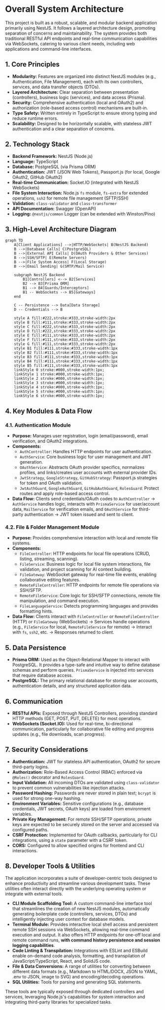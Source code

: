 # Overall System Architecture

This project is built as a robust, scalable, and modular backend application primarily using NestJS. It follows a layered architecture design, promoting separation of concerns and maintainability. The system provides both traditional RESTful API endpoints and real-time communication capabilities via WebSockets, catering to various client needs, including web applications and command-line interfaces.

## 1. Core Principles

- **Modularity:** Features are organized into distinct NestJS modules (e.g., Authentication, File Management), each with its own controllers, services, and data transfer objects (DTOs).
- **Layered Architecture:** Clear separation between presentation (controllers), business logic (services), and data access (Prisma).
- **Security:** Comprehensive authentication (local and OAuth2) and authorization (role-based access control) mechanisms are built-in.
- **Type Safety:** Written entirely in TypeScript to ensure strong typing and reduce runtime errors.
- **Scalability:** Designed to be horizontally scalable, with stateless JWT authentication and a clear separation of concerns.

## 2. Technology Stack

- **Backend Framework:** NestJS (Node.js)
- **Language:** TypeScript
- **Database:** PostgreSQL (via Prisma ORM)
- **Authentication:** JWT (JSON Web Tokens), Passport.js (for local, Google OAuth2, GitHub OAuth2)
- **Real-time Communication:** Socket.IO (integrated with NestJS WebSockets)
- **File System Interaction:** Node.js `fs` module, `fs-extra` for extended operations, `ssh2` for remote file management (SFTP/SSH)
- **Validation:** `class-validator` and `class-transformer`
- **API Documentation:** Swagger (OpenAPI)
- **Logging:** `@nestjs/common` Logger (can be extended with Winston/Pino)

## 3. High-Level Architecture Diagram

```mermaid
graph TD
    A[Client Applications] -->|HTTP/WebSockets| B(NestJS Backend)
    B -->|Database Calls| C(PostgreSQL)
    B -->|External API Calls| D(OAuth Providers & Other Services)
    B -->|SSH/SFTP| E(Remote Servers)
    B -->|File System Access| F(Local Storage)
    B -->|Email Sending| G(SMTP/Mail Service)

    subgraph NestJS Backend
        B1[Controllers] <--> B2[Services]
        B2 --> B3[Prisma ORM]
        B1 --> B4[Guards/Interceptors]
        B1 -- WebSockets --> B5[Gateways]
    end

    C -- Persistence --> Data[Data Storage]
    D -- Credentials --> B

    style A fill:#222,stroke:#333,stroke-width:2px
    style B fill:#111,stroke:#333,stroke-width:2px
    style C fill:#222,stroke:#333,stroke-width:2px
    style D fill:#222,stroke:#333,stroke-width:2px
    style E fill:#111,stroke:#333,stroke-width:2px
    style F fill:#111,stroke:#333,stroke-width:2px
    style G fill:#111,stroke:#333,stroke-width:2px
    style B1 fill:#111,stroke:#333,stroke-width:1px
    style B2 fill:#111,stroke:#333,stroke-width:1px
    style B3 fill:#111,stroke:#333,stroke-width:1px
    style B4 fill:#111,stroke:#333,stroke-width:1px
    style B5 fill:#111,stroke:#333,stroke-width:1px
    linkStyle 0 stroke:#000,stroke-width:1px;
    linkStyle 1 stroke:#000,stroke-width:1px;
    linkStyle 2 stroke:#000,stroke-width:1px;
    linkStyle 3 stroke:#000,stroke-width:1px;
    linkStyle 4 stroke:#000,stroke-width:1px;
    linkStyle 5 stroke:#000,stroke-width:1px;
    linkStyle 6 stroke:#000,stroke-width:1px;
```

## 4. Key Modules & Data Flow

### 4.1. Authentication Module

- **Purpose:** Manages user registration, login (email/password), email verification, and OAuth2 integrations.
- **Components:**
  - `AuthController`: Handles HTTP endpoints for user authentication.
  - `AuthService`: Core business logic for user management and JWT generation.
  - `OAuthService`: Abstracts OAuth provider specifics, normalizes profiles, and links/creates user accounts with external provider IDs.
  - `JwtStrategy`, `GoogleStrategy`, `GitHubStrategy`: Passport.js strategies for token and OAuth validation.
  - `JwtAuthGuard`, `GoogleAuthGuard`, `GitHubAuthGuard`, `RolesGuard`: Protect routes and apply role-based access control.
- **Data Flow:** Clients send credentials/OAuth codes to `AuthController` -> `AuthService` handles logic, interacts with `PrismaService` for user/account data, `MailService` for verification emails, and `OAuthService` for third-party authentication -> JWT token issued and sent to client.

### 4.2. File & Folder Management Module

- **Purpose:** Provides comprehensive interaction with local and remote file systems.
- **Components:**
  - `FileController`: HTTP endpoints for local file operations (CRUD, listing, streaming, scanning).
  - `FileService`: Business logic for local file system interactions, file validation, and project scanning for AI context building.
  - `FileGateway`: WebSocket gateway for real-time file events, enabling collaborative editing features.
  - `RemoteFileController`: HTTP endpoints for remote file operations via SSH/SFTP.
  - `RemoteFileService`: Core logic for SSH/SFTP connections, remote file manipulation, and command execution.
  - `FileLanguageService`: Detects programming languages and provides formatting hints.
- **Data Flow:** Clients interact with `FileController` or `RemoteFileController` (HTTP) or `FileGateway` (WebSockets) -> Services handle operations (e.g., `FileService` for local, `RemoteFileService` for remote) -> Interact with `fs`, `ssh2`, etc. -> Responses returned to client.

## 5. Data Persistence

- **Prisma ORM:** Used as the Object-Relational Mapper to interact with PostgreSQL. It provides a type-safe and intuitive way to define database schemas and perform queries. `PrismaService` is injected into services that require database access.
- **PostgreSQL:** The primary relational database for storing user accounts, authentication details, and any structured application data.

## 6. Communication

- **RESTful APIs:** Exposed through NestJS Controllers, providing standard HTTP methods (GET, POST, PUT, DELETE) for most operations.
- **WebSockets (Socket.IO):** Used for real-time, bi-directional communication, particularly for collaborative file editing and progress updates (e.g., file downloads, scan progress).

## 7. Security Considerations

- **Authentication:** JWT for stateless API authentication, OAuth2 for secure third-party logins.
- **Authorization:** Role-Based Access Control (RBAC) enforced via `@Roles()` decorator and `RolesGuard`.
- **Input Validation:** All incoming DTOs are validated using `class-validator` to prevent common vulnerabilities like injection attacks.
- **Password Hashing:** Passwords are never stored in plain text; `bcrypt` is used for strong one-way hashing.
- **Environment Variables:** Sensitive configurations (e.g., database credentials, JWT secrets, OAuth keys) are loaded from environment variables.
- **Private Key Management:** For remote SSH/SFTP operations, private keys are expected to be securely stored on the server and accessed via configured paths.
- **CSRF Protection:** Implemented for OAuth callbacks, particularly for CLI integrations, using a `state` parameter with a CSRF token.
- **CORS:** Configured to allow specified origins for frontend and CLI interactions.

## 8. Developer Tools & Utilities

The application incorporates a suite of developer-centric tools designed to enhance productivity and streamline various development tasks. These utilities often interact directly with the underlying operating system or integrate with external tools.

- **CLI Module Scaffolding Tool:** A custom command-line interface tool that streamlines the creation of new NestJS modules, automatically generating boilerplate code (controllers, services, DTOs) and intelligently injecting user context for database models.
- **Terminal Module:** Provides interactive local shell access and persistent remote SSH sessions via WebSockets, allowing real-time command execution and output. It also offers HTTP endpoints for one-off local and remote command runs, **with command history persistence and session logging capabilities**.
- **Code Linting & Transpilation:** Integrations with ESLint and ESBuild enable on-demand code analysis, formatting, and transpilation of JavaScript/TypeScript, React, and SolidJS code.
- **File & Data Conversions:** A range of utilities for converting between different data formats (e.g., Markdown to HTML/DOCX, JSON to YAML, .env to JSON, image to SVG) and encoding/decoding operations.
- **SQL Utilities:** Tools for parsing and generating SQL statements.

These tools are typically exposed through dedicated controllers and services, leveraging Node.js's capabilities for system interaction and integrating third-party libraries for specialized tasks.
